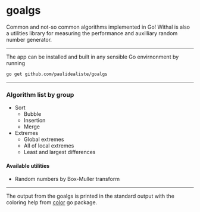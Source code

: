 # goalgs
Common and not-so common algorithms implemented in Go! Withal is also a utilities library for measuring the performance and auxilliary random number generator.    
___________________________
The app can be installed and built in any sensible Go envirnonment by running    

    go get github.com/paulidealiste/goalgs
___________________________
### Algorithm list by group
- Sort
  * Bubble
  * Insertion
  * Merge
- Extremes    
  * Global extremes
  * All of local extremes
  * Least and largest differences

#### Available utilities
  * Random numbers by Box-Muller transform    

___________________________    
The output from the goalgs is printed in the standard output with the coloring help from [color](https://github.com/fatih/color) go package.
